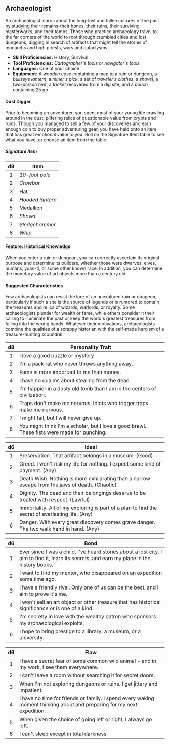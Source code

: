## Archaeologist

An archaeologist learns about the long-lost and fallen cultures of the past by studying their remains-their bones, their ruins, their surviving masterworks, and their tombs. Those who practice archaeology travel to the far corners of the world to root through crumbled cities and lost dungeons, digging in search of artifacts that might tell the stories of monarchs and high priests, wars and cataclysms.

- **Skill Proficiencies:** History, Survival
- **Tool Proficiencies:** *Cartographer's tools* or *navigator's tools*
- **Languages:** One of your choice
- **Equipment:** A *wooden case* containing a map to a ruin or dungeon, a *bullseye lantern*, a *miner's pick*, a set of *traveler's clothes*, a *shovel*, a *two-person tent*, a *trinket* recovered from a dig site, and a *pouch* containing 25 gp

#### Dust Digger

Prior to becoming an adventurer, you spent most of your young life crawling around in the dust, pilfering relics of questionable value from crypts and ruins. Though you managed to sell a few of your discoveries and earn enough coin to buy proper adventuring gear, you have held onto an item that has great emotional value to you. Roll on the Signature Item table to see what you have, or choose an item from the table.

##### Signature Item
|  d8 | Item             |
|:---:|------------------|
|  1  | *10-foot pole*   |
|  2  | *Crowbar*        |
|  3  | Hat              |
|  4  | *Hooded lantern* |
|  5  | Medallion        |
|  6  | *Shovel*         |
|  7  | *Sledgehammer*   |
|  8  | *Whip*           |

#### Feature: Historical Knowledge

When you enter a ruin or dungeon, you can correctly ascertain its original purpose and determine its builders, whether those were dwarves, elves, humans, yuan-ti, or some other known race. In addition, you can determine the monetary value of art objects more than a century old.

#### Suggested Characteristics

Few archaeologists can resist the lure of an unexplored ruin or dungeon, particularly if such a site is the source of legends or is rumored to contain the treasures and relics of wizards, warlords, or royalty. Some archaeologists plunder for wealth or fame, while others consider it their calling to illuminate the past or keep the world's greatest treasures from falling into the wrong hands. Whatever their motivations, archaeologists combine the qualities of a scrappy historian with the self-made heroism of a treasure-hunting scoundrel.

|  d8 | Personality Trait                                                                           |
|:---:|---------------------------------------------------------------------------------------------|
|  1  | I love a good puzzle or mystery                                                             |
|  2  | I'm a pack rat who never throws anything away.                                              |
|  3  | Fame is more important to me than money.                                                    |
|  4  | I have no qualms about stealing from the dead.                                              |
|  5  | I'm happier in a dusty old tomb than I am in the centers of civilization.                   |
|  6  | Traps don't make me nervous. Idiots who trigger traps make me nervous.                      |
|  7  | I might fail, but I will never give up.                                                     |
|  8  | You might think I'm a scholar, but I love a good brawl. These fists were made for punching. |

|  d6 | Ideal                                                                                            |
|:---:|--------------------------------------------------------------------------------------------------|
|  1  | Preservation. That artifact belongs in a museum. (Good)                                          |
|  2  | Greed. I won't risk my life for nothing. I expect some kind of payment. (Any)                    |
|  3  | Death Wish. Nothing is more exhilarating than a narrow escape from the jaws of death. (Chaotic)  |
|  4  | Dignity. The dead and their belongings deserve to be treated with respect. (Lawful)              |
|  5  | Immortality. All of my exploring is part of a plan to find the secret of everlasting life. (Any) |
|  6  | Danger. With every great discovery comes grave danger. The two walk hand in hand. (Any)          |

|  d6 | Bond                                                                                                                                         |
|:---:|----------------------------------------------------------------------------------------------------------------------------------------------|
|  1  | Ever since I was a child, I've heard stories about a lost city. I aim to find it, learn its secrets, and earn my place in the history books. |
|  2  | I want to find my mentor, who disappeared on an expedition some time ago.                                                                    |
|  3  | I have a friendly rival. Only one of us can be the best, and I aim to prove it's me.                                                         |
|  4  | I won't sell an art object or other treasure that has historical significance or is one of a kind.                                           |
|  5  | I'm secretly in love with the wealthy patron who sponsors my archaeological exploits.                                                        |
|  6  | I hope to bring prestige to a library, a museum, or a university.                                                                            |

|  d6 | Flaw                                                                                                                   |
|:---:|------------------------------------------------------------------------------------------------------------------------|
|  1  | I have a secret fear of some common wild animal - and in my work, I see them everywhere.                               |
|  2  | I can't leave a room without searching it for secret doors.                                                            |
|  3  | When I'm not exploring dungeons or ruins. I get jittery and impatient.                                                 |
|  4  | I have no time for friends or family. I spend every waking moment thinking about and preparing for my next expedition. |
|  5  | When given the choice of going left or right, I always go left.                                                        |
|  6  | I can't sleep except in total darkness.                                                                                |